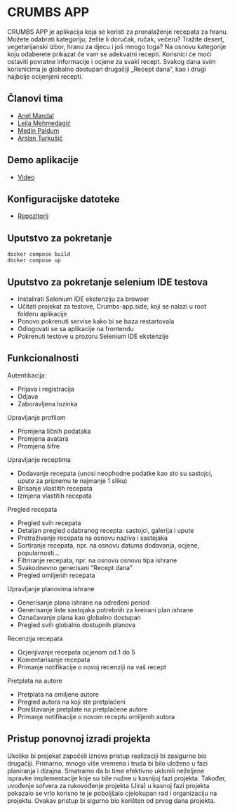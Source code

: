 # CRUMBS APP

CRUMBS APP je aplikacija koja se koristi za pronalaženje recepata za hranu. Možete odabrati kategoriju; želite li doručak, ručak, večeru? Tražite desert, vegetarijanski izbor, hranu za djecu i još mnogo toga? Na osnovu kategorije koju odaberete prikazat će vam se adekvatni recepti. Korisnici će moći ostaviti povratne informacije i ocjene za svaki recept. Svakog dana svim korisnicima je globalno dostupan drugačiji „Recept dana“, kao i drugi najbolje ocijenjeni recepti. 

## Članovi tima

- [Anel Mandal](https://github.com/mand0ne)
- [Lejla Mehmedagić](https://github.com/lmehmedagi1)
- [Medin Paldum](https://github.com/mpaldum1)
- [Arslan Turkušić](https://github.com/aturkusic)

## Demo aplikacije

- [Video](https://drive.google.com/drive/folders/1ZvSa7iVrfdQpD5iSKFoIk_lkG3-shmrJ?usp=sharing)

## Konfiguracijske datoteke

- [Repozitorij](https://github.com/lmehmedagi1/crumbs-app-configuration)

## Uputstvo za pokretanje

```
docker compose build
docker compose up
```

## Uputstvo za pokretanje selenium IDE testova
- Instalirati Selenium IDE ekstenziju za browser
- Učitati projekat za testove, Crumbs-app.side, koji se nalazi u root folderu aplikacije
- Ponovo pokrenuti servise kako bi se baza restartovala
- Odlogovati se sa aplikacije na frontendu
- Pokrenuti testove u prozoru Selenium IDE ekstenzije 

## Funkcionalnosti

Autentikacija:
- Prijava i registracija
- Odjava
- Zaboravljena lozinka

Upravljanje profilom
- Promjena ličnih podataka
- Promjena avatara
- Promjena šifre

Upravljanje receptima
- Dodavanje recepata (unosi neophodne podatke kao sto su sastojci, upute za pripremu te najmanje 1 sliku)
- Brisanje vlastitih recepata
- Izmjena vlastitih recepata

Pregled recepata
- Pregled svih recepata
- Detaljan pregled odabranog recepta: sastojci, galerija i upute 
- Pretraživanje recepata na osnovu naziva i sastojaka
- Sortiranje recepata, npr. na osnovu datuma dodavanja, ocjene, popularnosti...
- Filtriranje recepata, npr. na osnovu osnovu tipa ishrane
- Svakodnevno generisani “Recept dana”
- Pregled omiljenih recepata

Upravljanje planovima ishrane
- Generisanje plana ishrane na određeni period
- Generisanje liste sastojaka potrebnih za kreirani plan ishrane
- Označavanje plana kao globalno dostupan
- Pregled svih globalno dostupnih planova

Recenzija recepata
- Ocjenjivanje recepata ocjenom od 1 do 5
- Komentarisanje recepata
- Primanje notifikacije o novoj recenziji na vaš recept

Pretplata na autore
- Pretplata na omiljene autore
- Pregled autora na koji ste pretplaćeni
- Poništavanje pretplate na pretplaćene autore
- Primanje notifikacije o novom receptu omiljenih autora


## Pristup ponovnoj izradi projekta

Ukoliko bi projekat započeli iznova pristup realizaciji bi zasigurno bio  drugačiji. Primarno, mnogo više vremena i truda bi bilo uloženo u fazi planiranja i dizajna. Smatramo da bi time efektivno uklonili neželjene ispravke implementacije koje su bile nužne u kasnijoj fazi projekta. Također, uvođenje sofvera za rukovođenje projekta (Jira) u kasnoj fazi projekta pokazalo se vrlo korisno te je poboljšalo cjelokupan rad i organizaciju na projektu. Ovakav pristup bi sigurno bio korišten od prvog dana projekta. 

